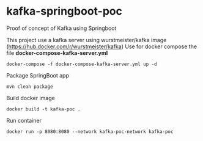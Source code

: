 # kafka-springboot-poc
Proof of concept of Kafka using Springboot

This project use a kafka server using wurstmeister/kafka image (https://hub.docker.com/r/wurstmeister/kafka)
Use for docker compose the file **docker-compose-kafka-server.yml**
```
docker-compose -f docker-compose-kafka-server.yml up -d
```


Package SpringBoot app
```
mvn clean package
```
Build docker image
```
docker build -t kafka-poc .
```
Run container
```
docker run -p 8080:8080 --network kafka-poc-network kafka-poc
```
